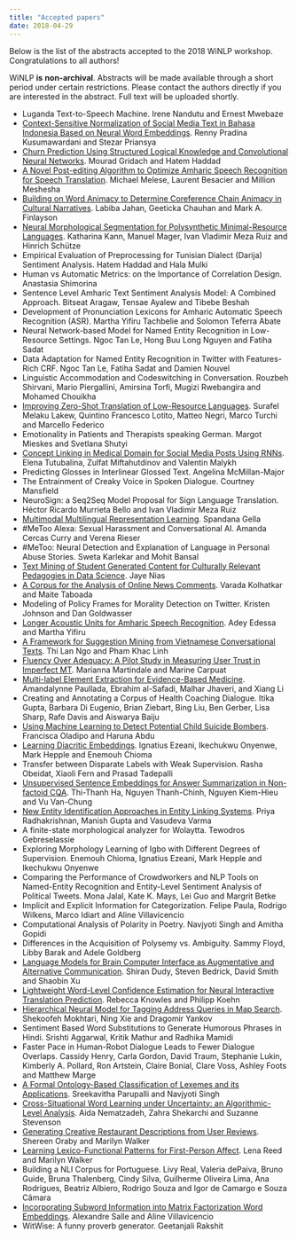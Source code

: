 ```yaml
---
title: "Accepted papers"
date: 2018-04-29
---
```


Below is the list of the abstracts accepted to the 2018 WiNLP workshop. Congratulations to all authors!

WiNLP **is** **non-archival**. Abstracts will be made available through a short period under certain restrictions. Please contact the authors directly if you are interested in the abstract. Full text will be uploaded shortly.

- Luganda Text-to-Speech Machine. Irene Nandutu and Ernest Mwebaze
- [Context-Sensitive Normalization of Social Media Text in Bahasa Indonesia Based on Neural Word Embeddings](http://www.winlp.org/3_w18_paper/). Renny Pradina Kusumawardani and Stezar Priansya
- [Churn Prediction Using Structured Logical Knowledge and Convolutional Neural Networks](http://www.winlp.org/4_w18_paper/). Mourad Gridach and Hatem Haddad
- [A Novel Post-editing Algorithm to Optimize Amharic Speech Recognition for Speech Translation](http://www.winlp.org/5_w18_paper/). Michael Melese, Laurent Besacier and Million Meshesha
- [Building on Word Animacy to Determine Coreference Chain Animacy in Cultural Narratives](http://www.winlp.org/7_w18_paper/). Labiba Jahan, Geeticka Chauhan and Mark A. Finlayson
- [Neural Morphological Segmentation for Polysynthetic Minimal-Resource Languages](http://www.winlp.org/8_w18_paper/). Katharina Kann, Manuel Mager, Ivan Vladimir Meza Ruiz and Hinrich Schütze
- Empirical Evaluation of Preprocessing for Tunisian Dialect (Darija) Sentiment Analysis. Hatem Haddad and Hala Mulki
- Human vs Automatic Metrics: on the Importance of Correlation Design. Anastasia Shimorina
- Sentence Level Amharic Text Sentiment Analysis Model: A Combined Approach. Bitseat Aragaw, Tensae Ayalew and Tibebe Beshah
- Development of Pronunciation Lexicons for Amharic Automatic Speech Recognition (ASR). Martha Yifiru Tachbelie and Solomon Teferra Abate
- Neural Network-based Model for Named Entity Recognition in Low-Resource Settings. Ngoc Tan Le, Hong Buu Long Nguyen and Fatiha Sadat
- Data Adaptation for Named Entity Recognition in Twitter with Features-Rich CRF. Ngoc Tan Le, Fatiha Sadat and Damien Nouvel
- Linguistic Accommodation and Codeswitching in Conversation. Rouzbeh Shirvani, Mario Piergallini, Amirsina Torfi, Mugizi Rwebangira and Mohamed Chouikha
- [Improving Zero-Shot Translation of Low-Resource Languages](http://www.winlp.org/17_w18_paper/). Surafel Melaku Lakew, Quintino Francesco Lotito, Matteo Negri, Marco Turchi and Marcello Federico
- Emotionality in Patients and Therapists speaking German. Margot Mieskes and Svetlana Shutyi
- [Concept Linking in Medical Domain for Social Media Posts Using RNNs](http://www.winlp.org/19_w18_paper/). Elena Tutubalina, Zulfat Miftahutdinov and Valentin Malykh
- Predicting Glosses in Interlinear Glossed Text. Angelina McMillan-Major
- The Entrainment of Creaky Voice in Spoken Dialogue. Courtney Mansfield
- NeuroSign: a Seq2Seq Model Proposal for Sign Language Translation. Héctor Ricardo Murrieta Bello and Ivan Vladimir Meza Ruiz
- [Multimodal Multilingual Representation Learning](http://www.winlp.org/25_w18_paper/). Spandana Gella
- #MeToo Alexa: Sexual Harassment and Conversational AI. Amanda Cercas Curry and Verena Rieser
- #MeToo: Neural Detection and Explanation of Language in Personal Abuse Stories. Sweta Karlekar and Mohit Bansal
- [Text Mining of Student Generated Content for Culturally Relevant Pedagogies in Data Science](http://www.winlp.org/28_w18_paper/). Jaye Nias
- [A Corpus for the Analysis of Online News Comments](http://www.winlp.org/29_w18_paper/). Varada Kolhatkar and Maite Taboada
- Modeling of Policy Frames for Morality Detection on Twitter. Kristen Johnson and Dan Goldwasser
- [Longer Acoustic Units for Amharic Speech Recognition](http://www.winlp.org/33_w18_paper/). Adey Edessa and Martha Yifiru
- [A Framework for Suggestion Mining from Vietnamese Conversational Texts](http://www.winlp.org/34_w18_paper/). Thi Lan Ngo and Pham Khac Linh
- [Fluency Over Adequacy: A Pilot Study in Measuring User Trust in Imperfect MT](http://www.winlp.org/35_w18_paper/). Marianna Martindale and Marine Carpuat
- [Multi-label Element Extraction for Evidence-Based Medicine](http://www.winlp.org/41_w18_paper/). Amandalynne Paullada, Ebrahim al-Safadi, Malhar Jhaveri, and Xiang Li
- Creating and Annotating a Corpus of Health Coaching Dialogue. Itika Gupta, Barbara Di Eugenio, Brian Ziebart, Bing Liu, Ben Gerber, Lisa Sharp, Rafe Davis and Aiswarya Baiju
- [Using Machine Learning to Detect Potential Child Suicide Bombers](http://www.winlp.org/49_w18_paper/). Francisca Oladipo and Haruna Abdu
- [Learning Diacritic Embeddings](http://www.winlp.org/53_w18_paper/). Ignatius Ezeani, Ikechukwu Onyenwe, Mark Hepple and Enemouh Chioma
- Transfer between Disparate Labels with Weak Supervision. Rasha Obeidat, Xiaoli Fern and Prasad Tadepalli
- [Unsupervised Sentence Embeddings for Answer Summarization in Non-factoid CQA](http://www.winlp.org/55_w18_paper/). Thi-Thanh Ha, Nguyen Thanh-Chinh, Nguyen Kiem-Hieu and Vu Van-Chung
- [New Entity Identification Approaches in Entity Linking Systems](http://www.winlp.org/56_w18_paper/). Priya Radhakrishnan, Manish Gupta and Vasudeva Varma
- A finite-state morphological analyzer for Wolaytta. Tewodros Gebreselassie
- Exploring Morphology Learning of Igbo with Different Degrees of Supervision. Enemouh Chioma, Ignatius Ezeani, Mark Hepple and Ikechukwu Onyenwe
- Comparing the Performance of Crowdworkers and NLP Tools on Named-Entity Recognition and Entity-Level Sentiment Analysis of Political Tweets. Mona Jalal, Kate K. Mays, Lei Guo and Margrit Betke
- Implicit and Explicit Information for Categorization. Felipe Paula, Rodrigo Wilkens, Marco Idiart and Aline Villavicencio
- Computational Analysis of Polarity in Poetry. Navjyoti Singh and Amitha Gopidi
- Differences in the Acquisition of Polysemy vs. Ambiguity. Sammy Floyd, Libby Barak and Adele Goldberg
- [Language Models for Brain Computer Interface as Augmentative and Alternative Communication](http://www.winlp.org/70_w18_paper/). Shiran Dudy, Steven Bedrick, David Smith and Shaobin Xu
- [Lightweight Word-Level Confidence Estimation for Neural Interactive Translation Prediction](http://www.winlp.org/72_w18_paper/). Rebecca Knowles and Philipp Koehn
- [Hierarchical Neural Model for Tagging Address Queries in Map Search](http://www.winlp.org/73_w18_paper/). Shekoofeh Mokhtari, Ning Xie and Dragomir Yankov
- Sentiment Based Word Substitutions to Generate Humorous Phrases in Hindi. Srishti Aggarwal, Kritik Mathur and Radhika Mamidi
- Faster Pace in Human-Robot Dialogue Leads to Fewer Dialogue Overlaps. Cassidy Henry, Carla Gordon, David Traum, Stephanie Lukin, Kimberly A. Pollard, Ron Artstein, Claire Bonial, Clare Voss, Ashley Foots and Matthew Marge
- [A Formal Ontology-Based Classification of Lexemes and its Applications](http://www.winlp.org/76_w18_paper/). Sreekavitha Parupalli and Navjyoti Singh
- [Cross-Situational Word Learning under Uncertainty: an Algorithmic-Level Analysis](http://www.winlp.org/77_w18_paper/). Aida Nematzadeh, Zahra Shekarchi and Suzanne Stevenson
- [Generating Creative Restaurant Descriptions from User Reviews](http://www.winlp.org/78_w18_paper/). Shereen Oraby and Marilyn Walker
- [Learning Lexico-Functional Patterns for First-Person Affect](http://www.winlp.org/79_w18_paper/). Lena Reed and Marilyn Walker
- Building a NLI Corpus for Portuguese. Livy Real, Valeria dePaiva, Bruno Guide, Bruna Thalenberg, Cindy Silva, Guilherme Oliveira Lima, Ana Rodrigues, Beatriz Albiero, Rodrigo Souza and Igor de Camargo e Souza Câmara
- [Incorporating Subword Information into Matrix Factorization Word Embeddings](http://www.winlp.org/81_w18_paper/). Alexandre Salle and Aline Villavicencio
- WitWise: A funny proverb generator. Geetanjali Rakshit
